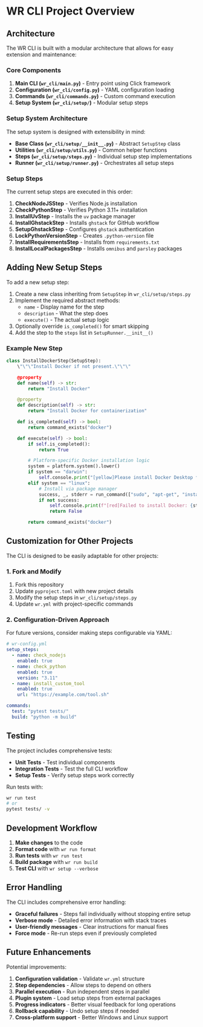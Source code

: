 # WR CLI Project Overview

## Architecture

The WR CLI is built with a modular architecture that allows for easy extension and maintenance:

### Core Components

1. **Main CLI (`wr_cli/main.py`)** - Entry point using Click framework
2. **Configuration (`wr_cli/config.py`)** - YAML configuration loading
3. **Commands (`wr_cli/commands.py`)** - Custom command execution
4. **Setup System (`wr_cli/setup/`)** - Modular setup steps

### Setup System Architecture

The setup system is designed with extensibility in mind:

- **Base Class (`wr_cli/setup/__init__.py`)** - Abstract `SetupStep` class
- **Utilities (`wr_cli/setup/utils.py`)** - Common helper functions
- **Steps (`wr_cli/setup/steps.py`)** - Individual setup step implementations
- **Runner (`wr_cli/setup/runner.py`)** - Orchestrates all setup steps

### Setup Steps

The current setup steps are executed in this order:

1. **CheckNodeJSStep** - Verifies Node.js installation
2. **CheckPythonStep** - Verifies Python 3.11+ installation
3. **InstallUvStep** - Installs the `uv` package manager
4. **InstallGhstackStep** - Installs `ghstack` for GitHub workflow
5. **SetupGhstackStep** - Configures `ghstack` authentication
6. **LockPythonVersionStep** - Creates `.python-version` file
7. **InstallRequirementsStep** - Installs from `requirements.txt`
8. **InstallLocalPackagesStep** - Installs `omnibus` and `parsley` packages

## Adding New Setup Steps

To add a new setup step:

1. Create a new class inheriting from `SetupStep` in `wr_cli/setup/steps.py`
2. Implement the required abstract methods:
   - `name` - Display name for the step
   - `description` - What the step does
   - `execute()` - The actual setup logic
3. Optionally override `is_completed()` for smart skipping
4. Add the step to the `steps` list in `SetupRunner.__init__()`

### Example New Step

```python
class InstallDockerStep(SetupStep):
    \"\"\"Install Docker if not present.\"\"\"

    @property
    def name(self) -> str:
        return "Install Docker"

    @property
    def description(self) -> str:
        return "Install Docker for containerization"

    def is_completed(self) -> bool:
        return command_exists("docker")

    def execute(self) -> bool:
        if self.is_completed():
            return True

        # Platform-specific Docker installation logic
        system = platform.system().lower()
        if system == "darwin":
            self.console.print("[yellow]Please install Docker Desktop from https://docker.com[/yellow]")
        elif system == "linux":
            # Install via package manager
            success, _, stderr = run_command(["sudo", "apt-get", "install", "-y", "docker.io"])
            if not success:
                self.console.print(f"[red]Failed to install Docker: {stderr}[/red]")
                return False

        return command_exists("docker")
```

## Customization for Other Projects

The CLI is designed to be easily adaptable for other projects:

### 1. Fork and Modify

1. Fork this repository
2. Update `pyproject.toml` with new project details
3. Modify the setup steps in `wr_cli/setup/steps.py`
4. Update `wr.yml` with project-specific commands

### 2. Configuration-Driven Approach

For future versions, consider making steps configurable via YAML:

```yaml
# wr-config.yml
setup_steps:
  - name: check_nodejs
    enabled: true
  - name: check_python
    enabled: true
    version: "3.11"
  - name: install_custom_tool
    enabled: true
    url: "https://example.com/tool.sh"

commands:
  test: "pytest tests/"
  build: "python -m build"
```

## Testing

The project includes comprehensive tests:

- **Unit Tests** - Test individual components
- **Integration Tests** - Test the full CLI workflow
- **Setup Tests** - Verify setup steps work correctly

Run tests with:

```bash
wr run test
# or
pytest tests/ -v
```

## Development Workflow

1. **Make changes** to the code
2. **Format code** with `wr run format`
3. **Run tests** with `wr run test`
4. **Build package** with `wr run build`
5. **Test CLI** with `wr setup --verbose`

## Error Handling

The CLI includes comprehensive error handling:

- **Graceful failures** - Steps fail individually without stopping entire setup
- **Verbose mode** - Detailed error information with stack traces
- **User-friendly messages** - Clear instructions for manual fixes
- **Force mode** - Re-run steps even if previously completed

## Future Enhancements

Potential improvements:

1. **Configuration validation** - Validate `wr.yml` structure
2. **Step dependencies** - Allow steps to depend on others
3. **Parallel execution** - Run independent steps in parallel
4. **Plugin system** - Load setup steps from external packages
5. **Progress indicators** - Better visual feedback for long operations
6. **Rollback capability** - Undo setup steps if needed
7. **Cross-platform support** - Better Windows and Linux support
